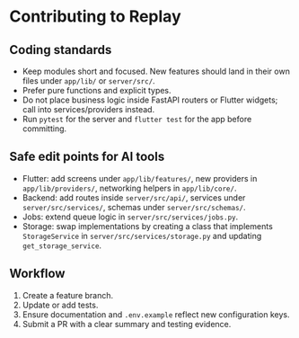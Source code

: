 # Contributing to Replay

## Coding standards
- Keep modules short and focused. New features should land in their own files under `app/lib/` or `server/src/`.
- Prefer pure functions and explicit types.
- Do not place business logic inside FastAPI routers or Flutter widgets; call into services/providers instead.
- Run `pytest` for the server and `flutter test` for the app before committing.

## Safe edit points for AI tools
- Flutter: add screens under `app/lib/features/`, new providers in `app/lib/providers/`, networking helpers in `app/lib/core/`.
- Backend: add routes inside `server/src/api/`, services under `server/src/services/`, schemas under `server/src/schemas/`.
- Jobs: extend queue logic in `server/src/services/jobs.py`.
- Storage: swap implementations by creating a class that implements `StorageService` in `server/src/services/storage.py` and updating `get_storage_service`.

## Workflow
1. Create a feature branch.
2. Update or add tests.
3. Ensure documentation and `.env.example` reflect new configuration keys.
4. Submit a PR with a clear summary and testing evidence.
